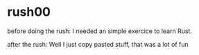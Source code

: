 # rush00

before doing the rush: I needed an simple exercice to learn Rust.

after the rush: Well I just copy pasted stuff, that was a lot of fun
